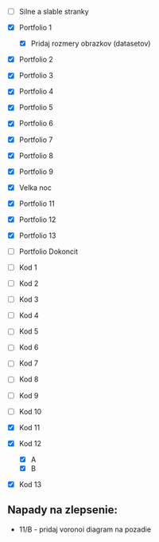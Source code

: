 * [ ] Silne a slable stranky
* [x] Portfolio 1
  * [x] Pridaj rozmery obrazkov (datasetov)
* [x] Portfolio 2
* [x] Portfolio 3
* [x] Portfolio 4
* [x] Portfolio 5
* [x] Portfolio 6
* [x] Portfolio 7
* [x] Portfolio 8
* [x] Portfolio 9
* [x] Velka noc
* [x] Portfolio 11
* [x] Portfolio 12
* [x] Portfolio 13
* [ ] Portfolio Dokoncit

* [ ] Kod 1
* [ ] Kod 2
* [ ] Kod 3
* [ ] Kod 4
* [ ] Kod 5
* [ ] Kod 6
* [ ] Kod 7
* [ ] Kod 8
* [ ] Kod 9
* [ ] Kod 10
* [x] Kod 11 
* [x] Kod 12
  * [x] A
  * [x] B
* [x] Kod 13

## Napady na zlepsenie:
* 11/B - pridaj voronoi diagram na pozadie
